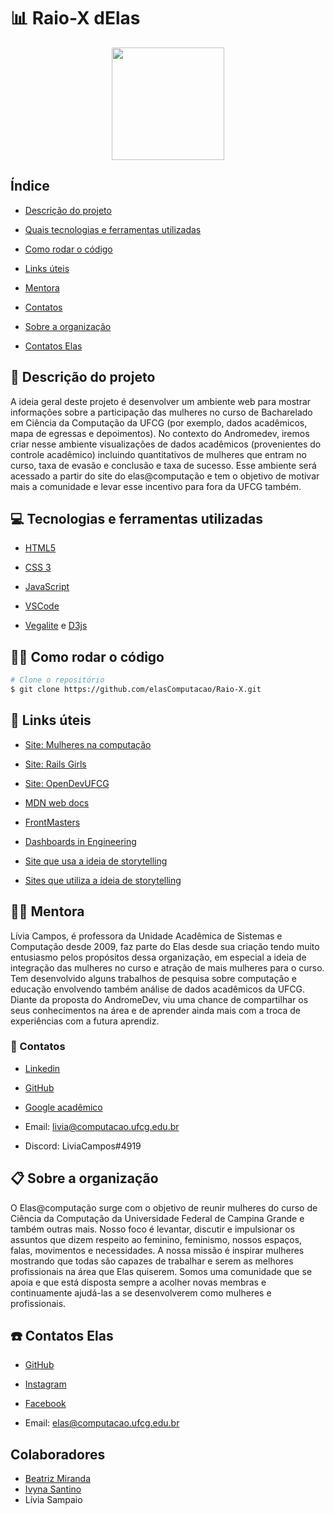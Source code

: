 # :bar_chart: Raio-X dElas

<p  align="center">

<img  src="https://github.com/elasComputacao/Raio-X/blob/master/assets/logo-elas.png?raw=true"  heigth="80"  width="180"/>

<p/>


## Índice

-  [Descrição do projeto](#pencil-Descrição-do-projeto)

-  [Quais tecnologias e ferramentas utilizadas](#computer-Quais-tecnologias-e-ferramentas-devem-ser-usadas)

-  [Como rodar o código](#👷‍♀️-Como-rodar-o-código)

-  [Links úteis](#link-Links-úteis)

-  [Mentora](#woman_teacher-Mentora)

-  [Contatos](#loudspeaker-Contatos)

-  [Sobre a organização](#clipboard-Sobre-a-organização)

-  [Contatos Elas](#telephone-Contatos-Elas)


## :pencil: Descrição do projeto

A ideia geral deste projeto é desenvolver um ambiente web para mostrar informações sobre a participação das mulheres no curso de Bacharelado em Ciência da Computação da UFCG (por exemplo, dados acadêmicos, mapa de egressas e depoimentos). No contexto do Andromedev, iremos criar nesse ambiente visualizações de dados acadêmicos (provenientes do controle acadêmico) incluindo quantitativos de mulheres que entram no curso, taxa de evasão e conclusão e taxa de sucesso. Esse ambiente será acessado a partir do site do elas@computação e tem o objetivo de motivar mais a comunidade e levar esse incentivo para fora da UFCG também.


## :computer: Tecnologias e ferramentas utilizadas

-  [HTML5](https://developer.mozilla.org/pt-BR/docs/Web/HTML)

-  [CSS 3](https://developer.mozilla.org/pt-BR/docs/Web/CSS)

-  [JavaScript](https://www.javascript.com/)

-  [VSCode](https://code.visualstudio.com/)

-  [Vegalite](https://vega.github.io/vega-lite/) e [D3js](https://d3js.org/)
  
## 👷‍♀️ Como rodar o código

```bash
# Clone o repositório
$ git clone https://github.com/elasComputacao/Raio-X.git

```


## :link: Links úteis

-  [Site: Mulheres na computação](https://mulheresnacomputacao.com/)

-  [Site: Rails Girls](http://railsgirls.com/)

-  [Site: OpenDevUFCG](https://opendevufcg.org/)

-  [MDN web docs](https://developer.mozilla.org/pt-BR/)

-  [FrontMasters](https://frontendmasters.com/books/front-end-handbook/2019/#4.28)

-  [Dashboards in Engineering](https://www.engineeringuk.com/research/engineering-insights/)

-  [Site que usa a ideia de storytelling](https://fivethirtyeight.com/features/gun-deaths/)

-  [Sites que utiliza a ideia de storytelling](https://www.nytimes.com/interactive/2019/01/26/opinion/sunday/paths-to-congress.html)
  

## :woman_teacher: Mentora

Lívia Campos, é professora da Unidade Acadêmica de Sistemas e Computação desde 2009, faz parte do Elas desde sua criação tendo muito entusiasmo pelos propósitos dessa organização, em especial a ideia de integração das mulheres no curso e atração de mais mulheres para o curso. Tem desenvolvido alguns trabalhos de pesquisa sobre computação e educação envolvendo também análise de dados acadêmicos da UFCG. Diante da proposta do AndromeDev, viu uma chance de compartilhar os seus conhecimentos na área e de aprender ainda mais com a troca de experiências com a futura aprendiz.


### :loudspeaker: Contatos

-  [Linkedin](https://www.linkedin.com/in/l%C3%ADvia-sampaio-campos/)

-  [GitHub](https://github.com/liviamrs)

- [Google acadêmico](https://scholar.google.com.br/citations?user=hCRA12wAAAAJ&hl=pt-BR)

- Email: livia@computacao.ufcg.edu.br

- Discord: LiviaCampos#4919


## :clipboard: Sobre a organização

O Elas@computação surge com o objetivo de reunir mulheres do curso de Ciência da Computação da Universidade Federal de Campina Grande e também outras mais. Nosso foco é levantar, discutir e impulsionar os assuntos que dizem respeito ao feminino, feminismo, nossos espaços, falas, movimentos e necessidades. A nossa missão é inspirar mulheres mostrando que todas são capazes de trabalhar e serem as melhores profissionais na área que Elas quiserem. Somos uma comunidade que se apoia e que está disposta sempre a acolher novas membras e continuamente ajudá-las a se desenvolverem como mulheres e profissionais.


## :telephone: Contatos Elas

-  [GitHub](https://github.com/elasComputacao)

-  [Instagram](https://instagram.com/elascomputacao?igshid=1om5sr73g0tmu)

-  [Facebook](https://www.facebook.com/elascomputacao)

- Email: elas@computacao.ufcg.edu.br

## Colaboradores

* [Beatriz Miranda](https://github.com/beatrizadm)
* [Ivyna Santino](https://github.com/ivynasantino)
* Lívia Sampaio
